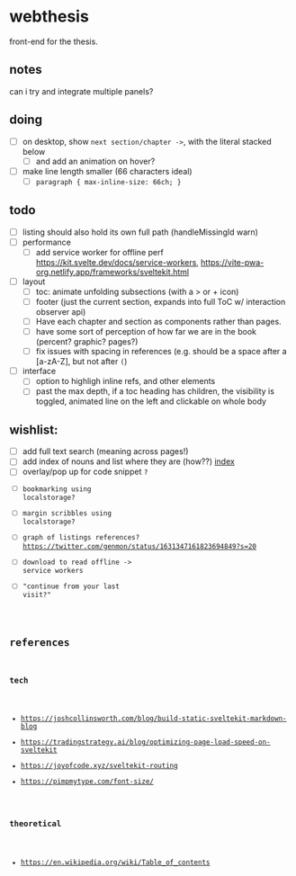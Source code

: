 # webthesis

front-end for the thesis.

## notes

can i try and integrate multiple panels?

## doing

- [ ] on desktop, show `next section/chapter ->`, with the literal stacked below
  - [ ] and add an animation on hover?
- [ ] make line length smaller (66 characters ideal)
  - [ ] ```paragraph { max-inline-size: 66ch; }```

## todo
- [ ] listing should also hold its own full path (handleMissingId warn)
- [ ] performance
  - [ ] add service worker for offline perf https://kit.svelte.dev/docs/service-workers, https://vite-pwa-org.netlify.app/frameworks/sveltekit.html
- [ ] layout
  - [ ] toc: animate unfolding subsections (with a > or + icon)
  - [ ] footer (just the current section, expands into full ToC w/ interaction observer api)
  - [ ] Have each chapter and section as components rather than pages.
  - [ ] have some sort of perception of how far we are in the book (percent? graphic? pages?)
  - [ ] fix issues with spacing in references (e.g. should be a space after a [a-zA-Z], but not after `(`)
- [ ] interface
  - [ ] option to highligh inline refs, and other elements
  - [ ] past the max depth, if a toc heading has children, the visibility is toggled, animated line on the left and clickable on whole body

## wishlist:
  - [ ] add full text search (meaning across pages!)
  - [ ] add index of nouns and list where they are (how??) [index](https://en.wikipedia.org/wiki/Index_(publishing))
  - [ ] overlay/pop up for code snippet <Code/>?
  - [ ] bookmarking using localstorage?
  - [ ] margin scribbles using localstorage?
  - [ ] graph of listings references? https://twitter.com/genmon/status/1631347161823694849?s=20
  - [ ] download to read offline -> service workers
  - [ ] "continue from your last visit?"

## references

### tech

- https://joshcollinsworth.com/blog/build-static-sveltekit-markdown-blog
- https://tradingstrategy.ai/blog/optimizing-page-load-speed-on-sveltekit
- https://joyofcode.xyz/sveltekit-routing
- https://pimpmytype.com/font-size/

### theoretical

- https://en.wikipedia.org/wiki/Table_of_contents

